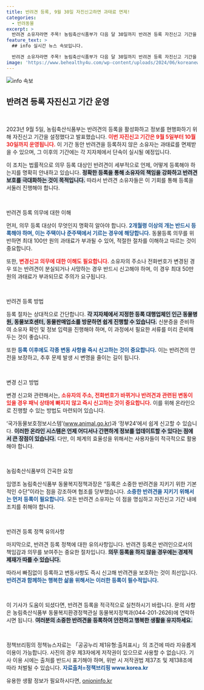 ```yaml
---
title: 반려견 등록, 9월 30일 자진신고하면 과태료 면제!
categories:
  - 반려동물
excerpt: >
  반려견 소유자라면 주목! 농림축산식품부가 다음 달 30일까지 반려견 등록 자진신고 기간을 운영합니다. 과태료 면제 기회를 놓치지 마세요!
feature_text: >
  ## info 실시간 뉴스 속보입니다.

  반려견 소유자라면 주목! 농림축산식품부가 다음 달 30일까지 반려견 등록 자진신고 기간을 운영합니다. 과태료 면제 기회를 놓치지 마세요!
image: 'https://www.behealthy4u.com/wp-content/uploads/2024/06/koreanews.jpg'
---
```


<p><img src="https://www.behealthy4u.com/wp-content/uploads/2024/06/koreanews.jpg" alt="info 속보" /></p>

<h2 data-ke-size="size26">반려견 등록 자진신고 기간 운영</h2>

<p data-ke-size="size16">&nbsp;</p>

<p>2023년 9월 5일, 농림축산식품부는 반려견의 등록을 활성화하고 정보를 현행화하기 위해 자진신고 기간을 설정했다고 발표했습니다. <b><span style="color: #ee2323;">이번 자진신고 기간은 9월 5일부터 10월 30일까지 운영됩니다.</span></b> 이 기간 동안 반려견을 등록하지 않은 소유자는 과태료를 면제받을 수 있으며, 그 이후의 기간에는 각 지자체에서 단속이 실시될 예정입니다. </p>

<p>이 조치는 법률적으로 의무 등록 대상인 반려견이 세부적으로 언제, 어떻게 등록해야 하는지를 명확히 안내하고 있습니다. <b><span style="background-color: #21538527;">정확한 등록을 통해 소유자의 책임을 강화하고 반려견 보호를 극대화하는 것이 목적입니다.</span></b> 따라서 반려견 소유자들은 이 기회를 통해 등록을 서둘러 진행해야 합니다.</p>

<p data-ke-size="size16">&nbsp;</p>

<p>반려견 등록 의무에 대한 이해</p>

<p>먼저, 의무 등록 대상이 무엇인지 명확히 알아야 합니다. <b><span style="color: #1a5490;">2개월령 이상의 개는 반드시 등록해야 하며, 이는 주택이나 준주택에서 기르는 경우에 해당합니다.</span></b> 동물등록 의무를 위반하면 최대 100만 원의 과태료가 부과될 수 있어, 적절한 절차를 이해하고 따르는 것이 중요합니다.</p>

<p>또한, <b><span style="color: #ee2323;">변경신고 의무에 대한 이해도 필요합니다.</span></b> 소유자의 주소나 전화번호가 변경된 경우 또는 반려견이 분실되거나 사망하는 경우 반드시 신고해야 하며, 이 경우 최대 50만 원의 과태료가 부과되므로 주의가 요구됩니다.</p>

<p data-ke-size="size16">&nbsp;</p>

<p>반려견 등록 방법</p>

<p>등록 절차는 상대적으로 간단합니다. <b><span style="background-color: #21538527;">각 지자체에서 지정한 등록 대행업체인 인근 동물병원, 동물보호센터, 동물판매업소를 방문하면 쉽게 진행할 수 있습니다.</span></b> 신분증을 준비하여 소유자 확인 및 정보 입력을 진행해야 하며, 이 과정에서 필요한 서류를 미리 준비해 두는 것이 좋습니다.</p>

<p>또한 <b><span style="color: #1a5490;">등록 이후에도 각종 변동 사항을 즉시 신고하는 것이 중요합니다.</span></b> 이는 반려견의 안전을 보장하고, 추후 문제 발생 시 변명을 줄이는 길이 됩니다. </p>

<p data-ke-size="size16">&nbsp;</p>

<p>변경 신고 방법</p>

<p>변경 신고와 관련해서는, <b><span style="color: #ee2323;">소유자의 주소, 전화번호가 바뀌거나 반려견과 관련된 변동이 있을 경우 패닉 상태에 빠지지 않고 즉시 신고하는 것이 중요합니다.</span></b> 이를 위해 온라인으로 진행할 수 있는 방법도 마련되어 있습니다. </p>

<p>‘국가동물보호정보시스템’(<a href="http://www.animal.go.kr">www.animal.go.kr</a>)과 ‘정부24’에서 쉽게 신고할 수 있습니다. <b><span style="background-color: #21538527;">이러한 온라인 시스템은 언제 어디서나 간편하게 정보를 업데이트할 수 있다는 점에서 큰 장점이 있습니다.</span></b> 다만, 이 체계의 효율성을 위해서는 사용자들이 적극적으로 활용해야 합니다.</p>

<p data-ke-size="size16">&nbsp;</p>

<p>농림축산식품부의 간곡한 요청</p>

<p>임영조 농림축산식품부 동물복지정책과장은 “등록은 소중한 반려견을 지키기 위한 기본적인 수단”이라는 점을 강조하며 협조를 당부했습니다. <b><span style="color: #1a5490;">소중한 반려견을 지키기 위해서는 먼저 등록이 필요합니다.</span></b> 모든 반려견 소유자는 이 점을 명심하고 자진신고 기간 내에 조치를 취해야 합니다.</p>

<p data-ke-size="size16">&nbsp;</p>

<p>반려견 등록 정책 유의사항</p>

<p>마지막으로, 반려견 등록 정책에 대한 유의사항입니다. 반려견 등록은 반려인으로서의 책임감과 의무를 보여주는 중요한 절차입니다. <b><span style="background-color: #21538527;">의무 등록을 하지 않을 경우에는 경제적 제재가 따를 수 있습니다.</span></b> </p>

<p>따라서 빠짐없이 등록하고 변동사항도 즉시 신고해 반려견을 보호하는 것이 최선입니다. <b><span style="color: #1a5490;">반려견과 함께하는 행복한 삶을 위해서는 이러한 등록이 필수적입니다.</span></b></p>

<p data-ke-size="size16">&nbsp;</p>

<p>이 기사가 도움이 되셨다면, 반려견 등록을 적극적으로 실천하시기 바랍니다. 문의 사항은 농림축산식품부 동물복지환경정책관실 동물복지정책과(044-201-2626)에 연락하시면 됩니다. <b><span style="background-color: #21538527;">여러분의 소중한 반려견을 등록하여 안전하고 행복한 생활을 유지하세요.</span></b> </p>

<p data-ke-size="size16">&nbsp;</p>

<p>정책브리핑의 정책뉴스자료는 「공공누리 제1유형:출처표시」의 조건에 따라 자유롭게 이용이 가능합니다. 사진의 경우 제3자에게 저작권이 있으므로 사용할 수 없습니다. 기사 이용 시에는 출처를 반드시 표기해야 하며, 위반 시 저작권법 제37조 및 제138조에 따라 처벌될 수 있습니다. <b><span style="color: #1a5490;">자료출처=정책브리핑 www.korea.kr</span></b></p>
유용한 생활 정보가 필요하시다면, <a href="https://onioninfo.kr" rel="dofollow">onioninfo.kr</a>


